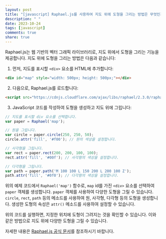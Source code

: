 ```yaml
---
layout: post
title: "[javascript] Raphael.js를 사용하여 지도 위에 도형을 그리는 방법은 무엇인가?"
description: " "
date: 2023-10-24
tags: [javascript]
comments: true
share: true
---
```

Raphael.js는 웹 기반의 벡터 그래픽 라이브러리로, 지도 위에서 도형을 그리는 기능을 제공합니다. 지도 위에 도형을 그리는 방법은 다음과 같습니다:

1. 먼저, 지도를 표시할 `<div>` 요소를 HTML에 추가합니다:

```html
<div id="map" style="width: 500px; height: 500px;"></div>
```

2. 다음으로, Raphael.js를 로드합니다:

```html
<script src="https://cdnjs.cloudflare.com/ajax/libs/raphael/2.3.0/raphael.min.js"></script>
```

3. JavaScript 코드를 작성하여 도형을 생성하고 지도 위에 그립니다:

```javascript
// 지도를 표시할 div 요소를 선택합니다.
var paper = Raphael('map');

// 원을 그립니다.
var circle = paper.circle(250, 250, 50);
circle.attr('fill', '#f00'); // 원의 색상을 설정합니다.

// 사각형을 그립니다.
var rect = paper.rect(200, 200, 100, 100);
rect.attr('fill', '#00f'); // 사각형의 색상을 설정합니다.

// 다각형을 그립니다.
var path = paper.path('M 100 100 L 150 200 L 200 100 Z');
path.attr('fill', '#0f0'); // 다각형의 색상을 설정합니다.
```

위의 예제 코드에서 `Raphael('map')` 함수로, `map` id를 가진 `<div>` 요소를 선택하여 `paper` 객체를 생성합니다. `paper` 객체를 사용하여 다양한 도형을 그릴 수 있습니다. `circle`, `rect`, `path` 등의 메소드를 사용하여 원, 사각형, 다각형 등의 도형을 생성합니다. 생성한 도형의 속성은 `attr()` 메소드를 사용하여 설정할 수 있습니다.

위의 코드를 실행하면, 지정한 위치에 도형이 그려지는 것을 확인할 수 있습니다. 이와 같은 방법으로 지도 위에 다양한 도형을 그릴 수 있습니다.

자세한 내용은 [Raphael.js 공식 문서](http://dmitrybaranovskiy.github.io/raphael/)를 참조하시기 바랍니다.
